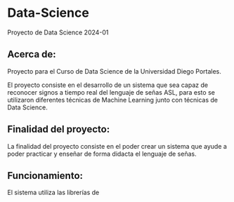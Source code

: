 # Data-Science
Proyecto de Data Science 2024-01

## Acerca de:
Proyecto para el Curso de Data Science de la Universidad Diego Portales.

El proyecto consiste en el desarrollo de un sistema que sea capaz de reconocer signos a tiempo real del lenguaje de señas ASL, 
para esto se utilizaron diferentes técnicas de Machine Learning junto con técnicas de Data Science.

## Finalidad del proyecto:

La finalidad del proyecto consiste en el poder crear un sistema que ayude a poder practicar y enseñar de forma didacta el lenguaje de señas.

## Funcionamiento:

El sistema utiliza las librerías de 
